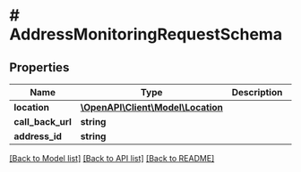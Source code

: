# # AddressMonitoringRequestSchema

## Properties

Name | Type | Description | Notes
------------ | ------------- | ------------- | -------------
**location** | [**\OpenAPI\Client\Model\Location**](Location.md) |  | [optional]
**call_back_url** | **string** |  | [optional]
**address_id** | **string** |  | [optional]

[[Back to Model list]](../../README.md#models) [[Back to API list]](../../README.md#endpoints) [[Back to README]](../../README.md)
